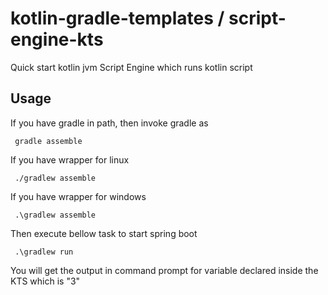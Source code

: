 # kotlin-gradle-templates / script-engine-kts
Quick start kotlin jvm Script Engine which runs kotlin script

## Usage
If you have gradle in path, then invoke gradle as

     gradle assemble

If you have wrapper for linux

     ./gradlew assemble

If you have wrapper for windows

     .\gradlew assemble

Then execute bellow task to start spring boot

     .\gradlew run

You will get the output in command prompt for variable declared inside the KTS which is "3"